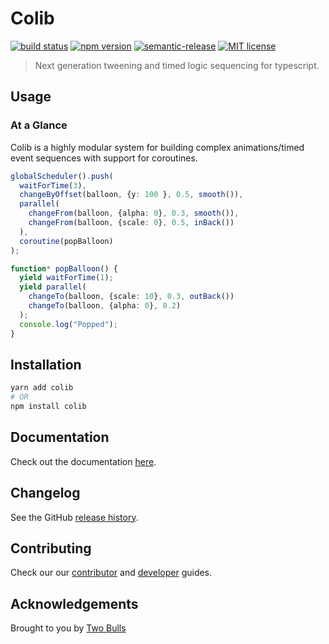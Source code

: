 # Colib

[![build status](https://cloud.drone.io/api/badges/twobulls/colib/status.svg)](https://cloud.drone.io/twobulls/colib)
[![npm version](https://badge.fury.io/js/colib.svg)](https://badge.fury.io/js/colib)
[![semantic-release](https://img.shields.io/badge/%20%20%F0%9F%93%A6%F0%9F%9A%80-semantic--release-e10079.svg)](https://github.com/semantic-release/semantic-release)
[![MIT license](https://img.shields.io/badge/License-Apache%202.0-blue.svg)](LICENSE.md)

> Next generation tweening and timed logic sequencing for typescript.

## Usage

### At a Glance

Colib is a highly modular system for building complex animations/timed event sequences with support for coroutines.

```typescript
globalScheduler().push(
  waitForTime(3),
  changeByOffset(balloon, {y: 100 }, 0.5, smooth()),
  parallel(
    changeFrom(balloon, {alpha: 0}, 0.3, smooth()),
    changeFrom(balloon, {scale: 0}, 0.5, inBack())
  ),
  coroutine(popBalloon)
);

function* popBalloon() {
  yield waitForTime(1);
  yield parallel(
    changeTo(balloon, {scale: 10}, 0.3, outBack())
    changeTo(balloon, {alpha: 0}, 0.2)
  );
  console.log("Popped");
}
```

## Installation

```bash
yarn add colib
# OR
npm install colib
```

## Documentation

Check out the documentation [here](docs/index.md).

## Changelog

See the GitHub [release history](https://github.com/twobulls/colib/releases).

## Contributing

Check our our [contributor](CONTRIBUTING.md) and [developer](DEVELOPER.md) guides.

## Acknowledgements

Brought to you by [Two Bulls](https://www.twobulls.com/)

